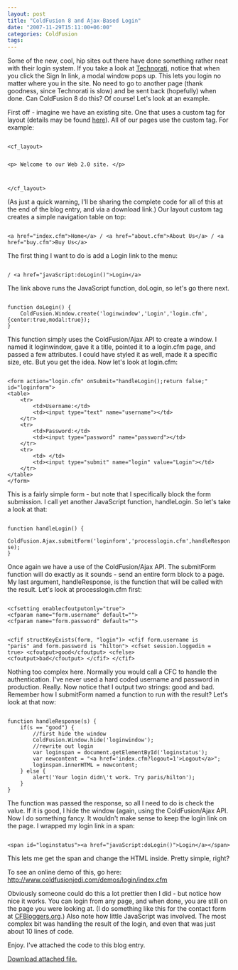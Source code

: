 ```yaml
---
layout: post
title: "ColdFusion 8 and Ajax-Based Login"
date: "2007-11-29T15:11:00+06:00"
categories: ColdFusion 
tags: 
---
```


Some of the new, cool, hip sites out there have done something rather neat with their login system. If you take a look at <a href="http://www.technorati.com/">Technorati</a>, notice that when you click the Sign In link, a modal window pops up. This lets you login no matter where you in the site. No need to go to another page (thank goodness, since Technorati is slow) and be sent back (hopefully) when done. Can ColdFusion 8 do this? Of course! Let's look at an example.
<!--more-->
First off - imagine we have an existing site. One that uses a custom tag for layout (details may be found <a href="http://www.raymondcamden.com/index.cfm/2007/9/3/ColdFusion-custom-tag-for-layout-example">here</a>). All of our pages use the custom tag. For example:

<code>
&lt;cf_layout&gt;

&lt;p&gt;
Welcome to our Web 2.0 site. 
&lt;/p&gt;

&lt;/cf_layout&gt;
</code>

(As just a quick warning, I'll be sharing the complete code for all of this at the end of the blog entry, and via a download link.) Our layout custom tag creates a simple navigation table on top:

<code>
&lt;a href="index.cfm"&gt;Home&lt;/a&gt; / &lt;a href="about.cfm"&gt;About Us&lt;/a&gt; / &lt;a href="buy.cfm"&gt;Buy Us&lt;/a&gt;
</code>

The first thing I want to do is add a Login link to the menu:

<code>
/ &lt;a href="javaScript:doLogin()"&gt;Login&lt;/a&gt;
</code>

The link above runs the JavaScript function, doLogin, so let's go there next.

<code>
function doLogin() {
	ColdFusion.Window.create('loginwindow','Login','login.cfm',{center:true,modal:true});
}
</code>

This function simply uses the ColdFusion/Ajax API to create a window. I named it loginwindow, gave it a title, pointed it to a login.cfm page, and passed a few attributes. I could have styled it as well, made it a specific size, etc. But you get the idea. Now let's look at login.cfm:

<code>
&lt;form action="login.cfm" onSubmit="handleLogin();return false;" id="loginform"&gt;
&lt;table&gt;
	&lt;tr&gt;
		&lt;td&gt;Username:&lt;/td&gt;
		&lt;td&gt;&lt;input type="text" name="username"&gt;&lt;/td&gt;
	&lt;/tr&gt;
	&lt;tr&gt;
		&lt;td&gt;Password:&lt;/td&gt;
		&lt;td&gt;&lt;input type="password" name="password"&gt;&lt;/td&gt;
	&lt;/tr&gt;
	&lt;tr&gt;
		&lt;td&gt;&nbsp;&lt;/td&gt;
		&lt;td&gt;&lt;input type="submit" name="login" value="Login"&gt;&lt;/td&gt;
	&lt;/tr&gt;
&lt;/table&gt;
&lt;/form&gt;
</code>

This is a fairly simple form - but note that I specifically block the form submission. I call yet another JavaScript function, handleLogin. So let's take a look at that:

<code>
function handleLogin() {
	ColdFusion.Ajax.submitForm('loginform','processlogin.cfm',handleResponse);
}
</code>

Once again we have a use of the ColdFusion/Ajax API. The submitForm function will do exactly as it sounds - send an entire form block to a page. My last argument, handleResponse, is the function that will be called with the result. Let's look at processlogin.cfm first:

<code>
&lt;cfsetting enablecfoutputonly="true"&gt;
&lt;cfparam name="form.username" default=""&gt;
&lt;cfparam name="form.password" default=""&gt;

&lt;cfif structKeyExists(form, "login")&gt;
	&lt;cfif form.username is "paris" and form.password is "hilton"&gt;
		&lt;cfset session.loggedin = true&gt;
		&lt;cfoutput&gt;good&lt;/cfoutput&gt;
	&lt;cfelse&gt;
		&lt;cfoutput&gt;bad&lt;/cfoutput&gt;
	&lt;/cfif&gt;
&lt;/cfif&gt;
</code>

Nothing too complex here. Normally you would call a CFC to handle the authentication. I've never used a hard coded username and password in production. Really. Now notice that I output two strings: good and bad. Remember how I submitForm named a function to run with the result? Let's look at that now:

<code>
function handleResponse(s) {
	if(s == "good") {
		//first hide the window
		ColdFusion.Window.hide('loginwindow');
		//rewrite out login
		var loginspan = document.getElementById('loginstatus');
		var newcontent = "&lt;a href='index.cfm?logout=1'&gt;Logout&lt;/a&gt;";
		loginspan.innerHTML = newcontent;
	} else {
		alert('Your login didn\'t work. Try paris/hilton');
	}
}
</code>

The function was passed the response, so all I need to do is check the value. If it is good, I hide the window (again, using the ColdFusion/Ajax API. Now I do something fancy. It wouldn't make sense to keep the login link on the page. I wrapped my login link in a span:

<code>
&lt;span id="loginstatus"&gt;&lt;a href="javaScript:doLogin()"&gt;Login&lt;/a&gt;&lt;/span&gt;
</code>

This lets me get the span and change the HTML inside. Pretty simple, right?

To see an online demo of this, go here: <a href="http://www.coldfusionjedi.com/demos/login/index.cfm">http://www.coldfusionjedi.com/demos/login/index.cfm</a>

Obviously someone could do this a lot prettier then I did - but notice how nice it works. You can login from any page, and when done, you are still on the page you were looking at. (I do something like this for the contact form at <a href="http://www.coldfusionbloggers.org">CFBloggers.org</a>.) Also note how little JavaScript was involved. The most complex bit was handling the result of the login, and even that was just about 10 lines of code.

Enjoy. I've attached the code to this blog entry.<p><a href='/enclosures/login.zip'>Download attached file.</a></p>